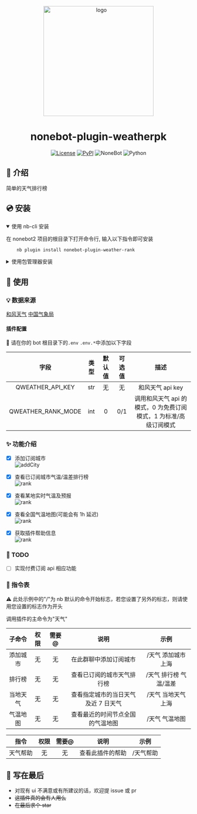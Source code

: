 <div align="center">

<a href="https://v2.nonebot.dev/store">
    <img src="./docs/NoneBotPlugin.svg" width="300" alt="logo">
</a>

# nonebot-plugin-weatherpk

[![License](https://img.shields.io/github/license/hanasa2023/nonebot-plugin-weather-rank.svg)](./LICENSE)
[![PyPI](https://img.shields.io/pypi/v/nonebot-plugin-weather-rank.svg)](https://pypi.python.org/pypi/nonebot-plugin-ba-tools)
![NoneBot](https://img.shields.io/badge/nonebot-2.3.0+-red.svg)
![Python](https://img.shields.io/badge/python-3.9+-blue.svg)

</div>

## 📖 介绍

简单的天气排行榜

## 💿 安装

<details open>
<summary>使用 nb-cli 安装</summary>

在 nonebot2 项目的根目录下打开命令行, 输入以下指令即可安装

```sh
    nb plugin install nonebot-plugin-weather-rank
```

</details>

<details>
<summary>使用包管理器安装</summary>

在 nonebot2 项目的插件目录下, 打开命令行, 根据你使用的包管理器, 输入相应的安装命令

<details>
<summary>pip</summary>

```sh
  pip install nonebot-plugin-weather-rank
```

</details>

打开 nonebot2 项目根目录下的 `pyproject.toml` 文件, 在 `[tool.nonebot]` 部分追加写入

```python
    plugins = ["nonebot_plugin_weather_rank"]
```

</details>

## 🎉 使用

### 💡 数据来源

[和风天气](https://dev.qweather.com)
[中国气象局](http://www.nmc.cn/publish/observations/hourly-temperature.html)

#### 插件配置

🔧 请在你的 bot 根目录下的`.env` `.env.*`中添加以下字段

|        字段        | 类型 | 默认值 | 可选值 |                               描述                               |
| :----------------: | :--: | :----: | :----: | :--------------------------------------------------------------: |
|  QWEATHER_API_KEY  | str  |   无   |   无   |                         和风天气 api key                         |
| QWEATHER_RANK_MODE | int  |   0    |  0/1   | 调用和风天气 api 的模式，0 为免费订阅模式，1 为标准/高级订阅模式 |

### ✨ 功能介绍

- [x] 添加订阅城市 <br>
      ![addCity](./docs/add_city.png)

- [x] 查看已订阅城市气温/温差排行榜<br>
      ![rank](./docs/rank.png)

- [x] 查看某地实时气温及预报<br>
      ![rank](./docs/weather.png)

- [x] 查看全国气温地图(可能会有 1h 延迟)<br>
      ![rank](./docs/map.png)

- [x] 获取插件帮助信息<br>
      ![rank](./docs/help.png)

### 🚩 TODO

- [ ] 实现付费订阅 api 相应功能

### 🤖 指令表

⚠️ 此处示例中的"/"为 nb 默认的命令开始标志，若您设置了另外的标志，则请使用您设置的标志作为开头

调用插件的主命令为"天气"

|  子命令  | 权限 | 需要@ |                说明                 |          示例          |
| :------: | :--: | :---: | :---------------------------------: | :--------------------: |
| 添加城市 |  无  |  无   |       在此群聊中添加订阅城市        |  /天气 添加城市 上海   |
|  排行榜  |  无  |  无   |     查看已订阅的城市天气排行榜      | /天气 排行榜 气温/温差 |
| 当地天气 |  无  |  无   | 查看指定城市的当日天气及近 7 日天气 |  /天气 当地天气 上海   |
| 气温地图 |  无  |  无   |  查看最近的时间节点全国的气温地图   |     /天气 气温地图     |

|   指令   | 权限 | 需要@ |       说明       |   示例    |
| :------: | :--: | :---: | :--------------: | :-------: |
| 天气帮助 |  无  |  无   | 查看此插件的帮助 | /天气帮助 |

## 💬 写在最后

- 对现有 ui 不满意或有所建议的话，欢迎提 issue 或 pr
- ~~这插件真的会有人用么~~
- ~~在最后求个 star~~
